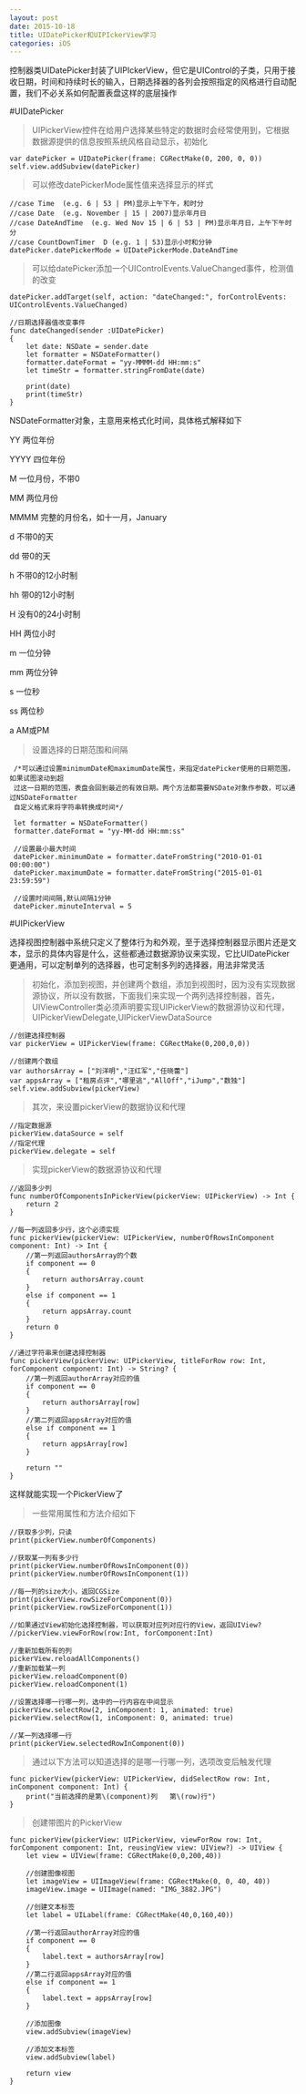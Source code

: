 ```yaml
---
layout: post
date: 2015-10-18
title: UIDatePicker和UIPIckerView学习
categories: iOS
---
```


控制器类UIDatePicker封装了UIPIckerView，但它是UIControl的子类，只用于接收日期，时间和持续时长的输入，日期选择器的各列会按照指定的风格进行自动配置，我们不必关系如何配置表盘这样的底层操作

#UIDatePicker

>UIPickerView控件在给用户选择某些特定的数据时会经常使用到，它根据数据源提供的信息按照系统风格自动显示，初始化

	var datePicker = UIDatePicker(frame: CGRectMake(0, 200, 0, 0))   
	self.view.addSubview(datePicker)
	
>可以修改datePickerMode属性值来选择显示的样式

	//case Time  (e.g. 6 | 53 | PM)显示上午下午，和时分
	//case Date  (e.g. November | 15 | 2007)显示年月日
	//case DateAndTime  (e.g. Wed Nov 15 | 6 | 53 | PM)显示年月日，上午下午时分
	//case CountDownTimer  D (e.g. 1 | 53)显示小时和分钟
	datePicker.datePickerMode = UIDatePickerMode.DateAndTime
	
>可以给datePicker添加一个UIControlEvents.ValueChanged事件，检测值的改变

	datePicker.addTarget(self, action: "dateChanged:", forControlEvents: UIControlEvents.ValueChanged)
	
	//日期选择器值改变事件
	func dateChanged(sender :UIDatePicker)
	{
	    let date: NSDate = sender.date
	    let formatter = NSDateFormatter()
	    formatter.dateFormat = "yy-MMMM-dd HH:mm:s"
	    let timeStr = formatter.stringFromDate(date)
	    
	    print(date)
	    print(timeStr)
	}
	
NSDateFormatter对象，主意用来格式化时间，具体格式解释如下

YY      两位年份

YYYY    四位年份

M       一位月份，不带0

MM      两位月份

MMMM    完整的月份名，如十一月，January

d       不带0的天

dd      带0的天

h       不带0的12小时制

hh      带0的12小时制

H       没有0的24小时制

HH      两位小时

m       一位分钟

mm      两位分钟

s       一位秒

ss      两位秒

a       AM或PM

>设置选择的日期范围和间隔

	 /*可以通过设置minimumDate和maximumDate属性，来指定datePicker使用的日期范围，如果试图滚动到超
	 过这一日期的范围，表盘会回到最近的有效日期。两个方法都需要NSDate对象作参数，可以通过NSDateFormatter
	 自定义格式来将字符串转换成时间*/
	 
	 let formatter = NSDateFormatter()
	 formatter.dateFormat = "yy-MM-dd HH:mm:ss"
	 
	 //设置最小最大时间
	 datePicker.minimumDate = formatter.dateFromString("2010-01-01 00:00:00")
	 datePicker.maximumDate = formatter.dateFromString("2015-01-01 23:59:59")
	 
	 //设置时间间隔,默认间隔1分钟
	 datePicker.minuteInterval = 5
	 
	 
#UIPickerView

选择视图控制器中系统只定义了整体行为和外观，至于选择控制器显示图片还是文本，显示的具体内容是什么，这些都通过数据源协议来实现，它比UIDatePicker更通用，可以定制单列的选择器，也可定制多列的选择器，用法非常灵活

>初始化，添加到视图，并创建两个数组，添加到视图时，因为没有实现数据源协议，所以没有数据，下面我们来实现一个两列选择控制器，首先，UIViewController类必须声明要实现UIPickerView的数据源协议和代理，UIPickerViewDelegate,UIPickerViewDataSource

	//创建选择控制器
	var pickerView = UIPickerView(frame: CGRectMake(0,200,0,0))
	
	//创建两个数组
	var authorsArray = ["刘洋明","汪红军","任晓蕾"]
	var appsArray = ["租房点评","哪里逃","AllOff","iJump","数独"]
	self.view.addSubview(pickerView)
	
>其次，来设置pickerView的数据协议和代理

	//指定数据源
	pickerView.dataSource = self
	//指定代理
	pickerView.delegate = self
	
>实现pickerView的数据源协议和代理
    
	//返回多少列
	func numberOfComponentsInPickerView(pickerView: UIPickerView) -> Int {
	    return 2
	}
	
	//每一列返回多少行，这个必须实现
	func pickerView(pickerView: UIPickerView, numberOfRowsInComponent component: Int) -> Int {
	    //第一列返回authorsArray的个数
	    if component == 0
	    {
	        return authorsArray.count
	    }
	    else if component == 1
	    {
	        return appsArray.count
	    }
	    return 0
	}
	
	//通过字符串来创建选择控制器
	func pickerView(pickerView: UIPickerView, titleForRow row: Int, forComponent component: Int) -> String? {
	    //第一列返回authorArray对应的值
	    if component == 0
	    {
	        return authorsArray[row]
	    }
	    //第二列返回appsArray对应的值
	    else if component == 1
	    {
	        return appsArray[row]
	    }
	    
	    return ""
	}
这样就能实现一个PickerView了

>一些常用属性和方法介绍如下

	//获取多少列，只读
	print(pickerView.numberOfComponents)
	
	//获取某一列有多少行
	print(pickerView.numberOfRowsInComponent(0))
	print(pickerView.numberOfRowsInComponent(1))
	
	//每一列的size大小，返回CGSize
	print(pickerView.rowSizeForComponent(0))
	print(pickerView.rowSizeForComponent(1))
	
	//如果通过View初始化选择控制器，可以获取对应列对应行的View，返回UIView?
	//pickerView.viewForRow(row:Int, forComponent:Int)
	
	//重新加载所有的列
	pickerView.reloadAllComponents()
	//重新加载某一列
	pickerView.reloadComponent(0)
	pickerView.reloadComponent(1)
	
	//设置选择哪一行哪一列，选中的一行内容在中间显示
	pickerView.selectRow(2, inComponent: 1, animated: true)
	pickerView.selectRow(1, inComponent: 0, animated: true)
	
	//某一列选择哪一行
	print(pickerView.selectedRowInComponent(0))
	
>通过以下方法可以知道选择的是哪一行哪一列，选项改变后触发代理

	func pickerView(pickerView: UIPickerView, didSelectRow row: Int, inComponent component: Int) {
	    print("当前选择的是第\(component)列   第\(row)行")
	}
	
>创建带图片的PickerView

	func pickerView(pickerView: UIPickerView, viewForRow row: Int, forComponent component: Int, reusingView view: UIView?) -> UIView {
	    let view = UIView(frame: CGRectMake(0,0,200,40))
	    
	    //创建图像视图
	    let imageView = UIImageView(frame: CGRectMake(0, 0, 40, 40))
	    imageView.image = UIImage(named: "IMG_3882.JPG")
	    
	    //创建文本标签
	    let label = UILabel(frame: CGRectMake(40,0,160,40))
	    
	    //第一行返回authorArray对应的值
	    if component == 0
	    {
	        label.text = authorsArray[row]
	    }
	    //第二行返回appsArray对应的值
	    else if component == 1
	    {
	        label.text = appsArray[row]
	    }
	    
	    //添加图像
	    view.addSubview(imageView)
	    
	    //添加文本标签
	    view.addSubview(label)
	    
	    return view
	}